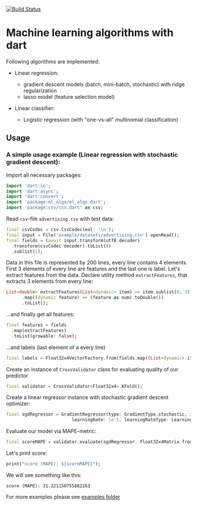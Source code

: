 [![Build Status](https://travis-ci.com/gyrdym/ml_algo.svg?branch=master)](https://travis-ci.com/gyrdym/ml_algo)

# Machine learning algorithms with dart

Following algorithms are implemented:
- Linear regression:
    - gradient descent models (batch, mini-batch, stochastic) with ridge regularization
    - lasso model (feature selection model)

- Linear classifier:
    - Logistic regression (with "one-vs-all" multinomial classification)
    
## Usage

### A simple usage example (Linear regression with stochastic gradient descent):

Import all necessary packages: 

````dart  
import 'dart:io';
import 'dart:async';
import 'dart:convert';
import 'package:ml_algo/ml_algo.dart';
import 'package:csv/csv.dart' as csv;
````

Read `csv`-file `advertising.csv` with test data:
````dart
final csvCodec = csv.CsvCodec(eol: '\n');
final input = File('example/datasets/advertising.csv').openRead();
final fields = (await input.transform(utf8.decoder)
  .transform(csvCodec.decoder).toList())
  .sublist(1);
````

Data in this file is represented by 200 lines, every line contains 4 elements. First 3 elements of every line are features and the last one is label.
Let's extract features from the data. Declare utility method `extractFeatures`, that extracts 3 elements from every line:
````dart
List<double> extractFeatures(List<dynamic> item) => item.sublist(0, 3)
      .map((dynamic feature) => (feature as num).toDouble())
      .toList();
````

...and finally get all features:
```dart
final features = fields
  .map(extractFeatures)
  .toList(growable: false);
```

...and labels (last element of a every line)
````dart
final labels = Float32x4VectorFactory.from(fields.map((List<dynamic> item) => (item.last as num).toDouble()));
````

Create an instance of `CrossValidator` class for evaluating quality of our predictor
````dart
final validator = CrossValidator<Float32x4>.KFold();
````

Create a linear regressor instance with stochastic gradient descent optimizer:
````dart
final sgdRegressor = GradientRegressor(type: GradientType.stochastic, iterationLimit: 100000,
                         learningRate: 1e-5, learningRateType: LearningRateType.constant);
````

Evaluate our model via MAPE-metric:
````dart
final scoreMAPE = validator.evaluate(sgdRegressor, Float32x4Matrix.from(features), labels, metric: MetricType.mape);
````

Let's print score:
````dart
print("score (MAPE): ${scoreMAPE}");
````

We will see something like this:
````
score (MAPE): 31.221150755882263
````

For more examples please see [examples folder](https://github.com/gyrdym/dart_ml/tree/master/example)
